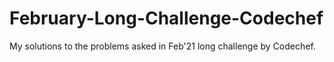 # February-Long-Challenge-Codechef
My solutions to the problems asked in  Feb'21 long challenge by Codechef.
